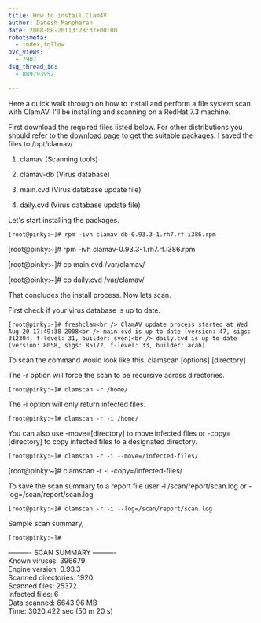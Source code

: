 ```yaml
---
title: How to install ClamAV
author: Danesh Manoharan
date: 2008-08-20T13:28:37+00:00
robotsmeta:
  - index,follow
pvc_views:
  - 7907
dsq_thread_id:
  - 889793952

---
```

Here a quick walk through on how to install and perform a file system scan with ClamAV. I'll be installing and scanning on a RedHat 7.3 machine.

First download the required files listed below. For other distributions you should refer to the [download page][1] to get the suitable packages. I saved the files to /opt/clamav/

1. clamav (Scanning tools)

2. clamav-db (Virus database)

3. main.cvd (Virus database update file)

4. daily.cvd (Virus database update file)

Let's start installing the packages.

`[root@pinky:~]# rpm -ivh clamav-db-0.93.3-1.rh7.rf.i386.rpm`

[root@pinky:~]# rpm -ivh clamav-0.93.3-1.rh7.rf.i386.rpm

[root@pinky:~]# cp main.cvd /var/clamav/

[root@pinky:~]# cp daily.cvd /var/clamav/

That concludes the install process. Now lets scan.

<!--more-->

First check if your virus database is up to date.

`[root@pinky:~]# freshclam<br />
ClamAV update process started at Wed Aug 20 17:49:38 2008<br />
main.cvd is up to date (version: 47, sigs: 312304, f-level: 31, builder: sven)<br />
daily.cvd is up to date (version: 8058, sigs: 85172, f-level: 33, builder: acab)`

To scan the command would look like this. clamscan \[options\] \[directory\]

The -r option will force the scan to be recursive across directories.

`[root@pinky:~]# clamscan -r /home/`

The -i option will only return infected files.

`[root@pinky:~]# clamscan -r -i /home/`

You can also use -move=[directory] to move infected files or -copy=[directory] to copy infected files to a designated directory.

`[root@pinky:~]# clamscan -r -i --move=/infected-files/`

[root@pinky:~]# clamscan -r -i -copy=/infected-files/

To save the scan summary to a report file user -l /scan/report/scan.log or -log=/scan/report/scan.log

`[root@pinky:~]# clamscan -r -i --log=/scan/report/scan.log`

Sample scan summary,

`[root@pinky:~]#`

———- SCAN SUMMARY ———-  
Known viruses: 396679  
Engine version: 0.93.3  
Scanned directories: 1920  
Scanned files: 25372  
Infected files: 6  
Data scanned: 6643.96 MB  
Time: 3020.422 sec (50 m 20 s)

 [1]: http://www.clamav.net/download/